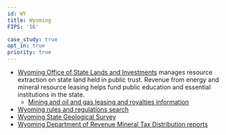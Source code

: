 ```yaml
---
id: WY
title: Wyoming
FIPS: '56'

case_study: true
opt_in: true
priority: true
---
```

* [Wyoming Office of State Lands and Investments](https://sites.google.com/a/wyo.gov/osli/home) manages resource extraction on state land held in public trust. Revenue from energy and mineral resource leasing helps fund public education and essential institutions in the state.
  - [Mining and oil and gas leasing and royalties information](https://sites.google.com/a/wyo.gov/osli/minerals/royalty)
* [Wyoming rules and regulations search](http://soswy.state.wy.us/Rules/default.aspx)
* [Wyoming State Geological Survey](http://www.wsgs.wyo.gov/)
* [Wyoming Department of Revenue Mineral Tax Distribution reports](http://revenue.wyo.gov/tax-distribution-reports/mineral-tax-distributions)
